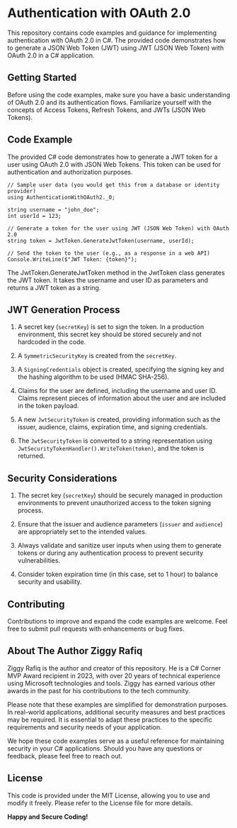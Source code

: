 # Authentication with OAuth 2.0

This repository contains code examples and guidance for implementing authentication with OAuth 2.0 in C#. The provided code demonstrates how to generate a JSON Web Token (JWT) using JWT (JSON Web Token) with OAuth 2.0 in a C# application.

## Getting Started

Before using the code examples, make sure you have a basic understanding of OAuth 2.0 and its authentication flows. Familiarize yourself with the concepts of Access Tokens, Refresh Tokens, and JWTs (JSON Web Tokens).

## Code Example

The provided C# code demonstrates how to generate a JWT token for a user using OAuth 2.0 with JSON Web Tokens. This token can be used for authentication and authorization purposes.

```
// Sample user data (you would get this from a database or identity provider)
using AuthenticationWithOAuth2._0;

string username = "john_doe";
int userId = 123;

// Generate a token for the user using JWT (JSON Web Token) with OAuth 2.0
string token = JwtToken.GenerateJwtToken(username, userId);

// Send the token to the user (e.g., as a response in a web API)
Console.WriteLine($"JWT Token: {token}");
```

The JwtToken.GenerateJwtToken method in the JwtToken class generates the JWT token. It takes the username and user ID as parameters and returns a JWT token as a string.

## JWT Generation Process

1. A secret key (`secretKey`) is set to sign the token. In a production environment, this secret key should be stored securely and not hardcoded in the code.

2. A `SymmetricSecurityKey` is created from the `secretKey`.

3. A `SigningCredentials` object is created, specifying the signing key and the hashing algorithm to be used (HMAC SHA-256).

4. Claims for the user are defined, including the username and user ID. Claims represent pieces of information about the user and are included in the token payload.

5. A new `JwtSecurityToken` is created, providing information such as the issuer, audience, claims, expiration time, and signing credentials.

6. The `JwtSecurityToken` is converted to a string representation using `JwtSecurityTokenHandler().WriteToken(token)`, and the token is returned.

## Security Considerations

1. The secret key (`secretKey`) should be securely managed in production environments to prevent unauthorized access to the token signing process.

2. Ensure that the issuer and audience parameters (`issuer` and `audience`) are appropriately set to the intended values.

3. Always validate and sanitize user inputs when using them to generate tokens or during any authentication process to prevent security vulnerabilities.

4. Consider token expiration time (in this case, set to 1 hour) to balance security and usability.

## Contributing

Contributions to improve and expand the code examples are welcome. Feel free to submit pull requests with enhancements or bug fixes.

## About The Author Ziggy Rafiq 
Ziggy Rafiq is the author and creator of this repository. He is a C# Corner MVP Award recipient in 2023, with over 20 years of technical experience using Microsoft technologies and tools. Ziggy has earned various other awards in the past for his contributions to the tech community.

Please note that these examples are simplified for demonstration purposes. In real-world applications, additional security measures and best practices may be required. It is essential to adapt these practices to the specific requirements and security needs of your application.

We hope these code examples serve as a useful reference for maintaining security in your C# applications. Should you have any questions or feedback, please feel free to reach out.


## License

This code is provided under the MIT License, allowing you to use and modify it freely. Please refer to the License file for more details.

**Happy and Secure Coding!**